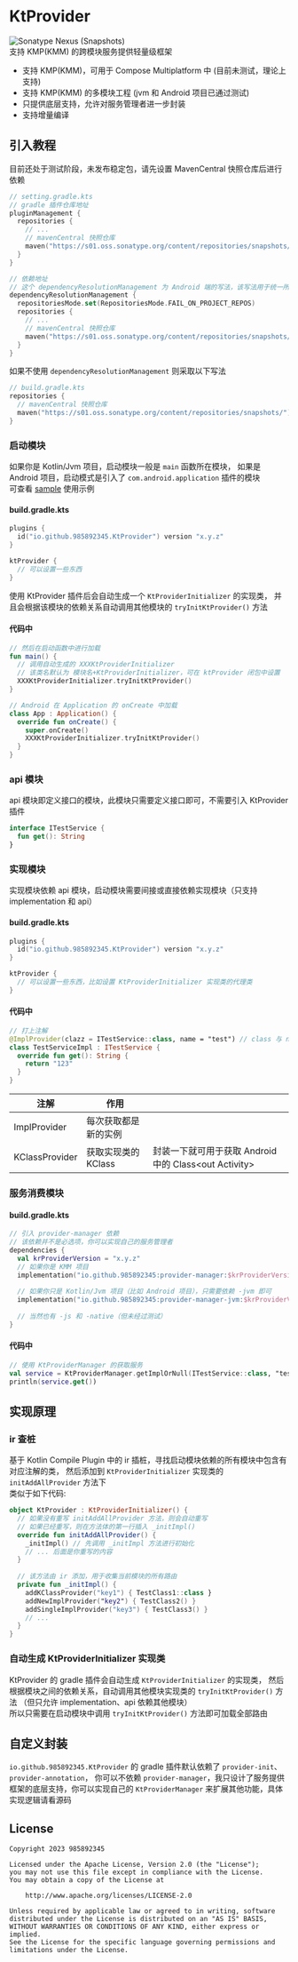 # KtProvider
![Sonatype Nexus (Snapshots)](https://img.shields.io/nexus/s/io.github.985892345/provider-init?server=https://s01.oss.sonatype.org&label=KtProvider-SNAPSHOT)  
支持 KMP(KMM) 的跨模块服务提供轻量级框架  
- 支持 KMP(KMM)，可用于 Compose Multiplatform 中 (目前未测试，理论上支持)
- 支持 KMP(KMM) 的多模块工程 (jvm 和 Android 项目已通过测试)
- 只提供底层支持，允许对服务管理者进一步封装
- 支持增量编译

## 引入教程
目前还处于测试阶段，未发布稳定包，请先设置 MavenCentral 快照仓库后进行依赖
```kotlin
// setting.gradle.kts
// gradle 插件仓库地址
pluginManagement {
  repositories {
    // ...
    // mavenCentral 快照仓库
    maven("https://s01.oss.sonatype.org/content/repositories/snapshots/")
  }
}

// 依赖地址
// 这个 dependencyResolutionManagement 为 Android 端的写法，该写法用于统一所有模块依赖
dependencyResolutionManagement {
  repositoriesMode.set(RepositoriesMode.FAIL_ON_PROJECT_REPOS)
  repositories {
    // ...
    // mavenCentral 快照仓库
    maven("https://s01.oss.sonatype.org/content/repositories/snapshots/")
  }
}
```
如果不使用 `dependencyResolutionManagement` 则采取以下写法
```kotlin
// build.gradle.kts
repositories {
  // mavenCentral 快照仓库
  maven("https://s01.oss.sonatype.org/content/repositories/snapshots/")
}
```

### 启动模块
如果你是 Kotlin/Jvm 项目，启动模块一般是 `main` 函数所在模块，
如果是 Android 项目，启动模式是引入了 `com.android.application` 插件的模块   
可查看 [sample](sample) 使用示例
#### build.gradle.kts
```kotlin
plugins {
  id("io.github.985892345.KtProvider") version "x.y.z"
}

ktProvider {
  // 可以设置一些东西
}
```
使用 KtProvider 插件后会自动生成一个 `KtProviderInitializer` 的实现类，
并且会根据该模块的依赖关系自动调用其他模块的 `tryInitKtProvider()` 方法

#### 代码中
```kotlin
// 然后在启动函数中进行加载
fun main() {
  // 调用自动生成的 XXXKtProviderInitializer
  // 该类名默认为 模块名+KtProviderInitializer，可在 ktProvider 闭包中设置
  XXXKtProviderInitializer.tryInitKtProvider()
}

// Android 在 Application 的 onCreate 中加载
class App : Application() {
  override fun onCreate() {
    super.onCreate()
    XXXKtProviderInitializer.tryInitKtProvider()
  }
}
```

### api 模块
api 模块即定义接口的模块，此模块只需要定义接口即可，不需要引入 KtProvider 插件
```kotlin
interface ITestService {
  fun get(): String
}
```

### 实现模块
实现模块依赖 api 模块，启动模块需要间接或直接依赖实现模块（只支持 implementation 和 api）
#### build.gradle.kts
```kotlin
plugins {
  id("io.github.985892345.KtProvider") version "x.y.z"
}

ktProvider {
  // 可以设置一些东西，比如设置 KtProviderInitializer 实现类的代理类
}
```
#### 代码中
```kotlin
// 打上注解
@ImplProvider(clazz = ITestService::class, name = "test") // class 与 name 必须包含一个
class TestServiceImpl : ITestService {
  override fun get(): String {
    return "123"
  }
}
```
| 注解              | 作用            |                                            |
|-----------------|---------------|--------------------------------------------|
| ImplProvider    | 每次获取都是新的实例    |                                            |
| KClassProvider  | 获取实现类的 KClass | 封装一下就可用于获取 Android 中的 Class\<out Activity> |



### 服务消费模块
#### build.gradle.kts
```kotlin
// 引入 provider-manager 依赖
// 该依赖并不是必选项，你可以实现自己的服务管理者
dependencies {
  val krProviderVersion = "x.y.z"
  // 如果你是 KMM 项目
  implementation("io.github.985892345:provider-manager:$krProviderVersion")
  
  // 如果你只是 Kotlin/Jvm 项目（比如 Android 项目），只需要依赖 -jvm 即可
  implementation("io.github.985892345:provider-manager-jvm:$krProviderVersion")
  
  // 当然也有 -js 和 -native（但未经过测试）
}
```
#### 代码中
```kotlin
// 使用 KtProviderManager 的获取服务
val service = KtProviderManager.getImplOrNull(ITestService::class, "test")
println(service.get())
```

## 实现原理
### ir 查桩
基于 Kotlin Compile Plugin 中的 ir 插桩，寻找启动模块依赖的所有模块中包含有对应注解的类，
然后添加到 `KtProviderInitializer` 实现类的 `initAddAllProvider` 方法下  
类似于如下代码:
```kotlin
object KtProvider : KtProviderInitializer() {
  // 如果没有重写 initAddAllProvider 方法，则会自动重写
  // 如果已经重写，则在方法体的第一行插入 _initImpl()
  override fun initAddAllProvider() {
    _initImpl() // 先调用 _initImpl 方法进行初始化
    // ... 后面是你重写的内容
  }
  
  // 该方法由 ir 添加，用于收集当前模块的所有路由
  private fun _initImpl() {
    addKClassProvider("key1") { TestClass1::class }
    addNewImplProvider("key2") { TestClass2() }
    addSingleImplProvider("key3") { TestClass3() }
    // ...
  }
}
```
### 自动生成 KtProviderInitializer 实现类
KtProvider 的 gradle 插件会自动生成 `KtProviderInitializer` 的实现类，
然后根据模块之间的依赖关系，自动调用其他模块实现类的 `tryInitKtProvider()` 方法
（但只允许 implementation、api 依赖其他模块）  
所以只需要在启动模块中调用 `tryInitKtProvider()` 方法即可加载全部路由


## 自定义封装
  

`io.github.985892345.KtProvider` 的 gradle 插件默认依赖了 `provider-init`、`provider-annotation`，
你可以不依赖 `provider-manager`，我只设计了服务提供框架的底层支持，你可以实现自己的 `KtProviderManager` 来扩展其他功能，具体实现逻辑请看源码


## License
```
Copyright 2023 985892345

Licensed under the Apache License, Version 2.0 (the "License");
you may not use this file except in compliance with the License.
You may obtain a copy of the License at

    http://www.apache.org/licenses/LICENSE-2.0

Unless required by applicable law or agreed to in writing, software
distributed under the License is distributed on an "AS IS" BASIS,
WITHOUT WARRANTIES OR CONDITIONS OF ANY KIND, either express or implied.
See the License for the specific language governing permissions and
limitations under the License.
```
